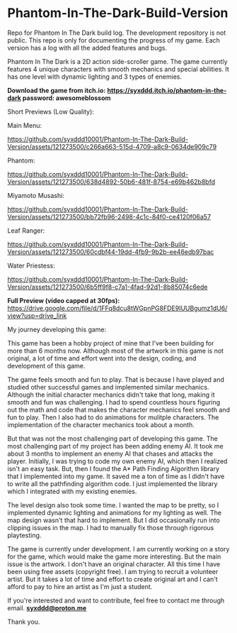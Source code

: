 # Phantom-In-The-Dark-Build-Version
Repo for Phantom In The Dark build log. The development repository is not public. This repo is only for documenting the progress of my game. Each version has a log with all the added features and bugs.


Phantom In The Dark is a 2D action side-scroller game. 
The game currently features 4 unique characters with smooth mechanics and special abilities.
It has one level with dynamic lighting and 3 types of enemies. 

**Download the game from itch.io:**
**https://syxddd.itch.io/phantom-in-the-dark
password: awesomeblossom**

Short Previews (Low Quality):

Main Menu: 

https://github.com/syxddd10001/Phantom-In-The-Dark-Build-Version/assets/121273500/c266a663-515d-4709-a8c9-0634de909c79

Phantom:

https://github.com/syxddd10001/Phantom-In-The-Dark-Build-Version/assets/121273500/638d4892-50b6-481f-8754-e69b462b8bfd

Miyamoto Musashi:

https://github.com/syxddd10001/Phantom-In-The-Dark-Build-Version/assets/121273500/bb72fb96-2498-4c1c-84f0-ce4120f06a57

Leaf Ranger:

https://github.com/syxddd10001/Phantom-In-The-Dark-Build-Version/assets/121273500/60cdbf44-19dd-4fb9-9b2b-ee46edb97bac

Water Priestess:

https://github.com/syxddd10001/Phantom-In-The-Dark-Build-Version/assets/121273500/6b5ff9f8-c7a1-4fad-92d1-8b85074c6ede



**Full Preview (video capped at 30fps):**
https://drive.google.com/file/d/1FFq8dcu8tWGpnPG8FDE9IUUBgumz1dU6/view?usp=drive_link

My journey developing this game:

This game has been a hobby project of mine that I've been building for more than 6 months now.
Although most of the artwork in this game is not original, a lot of time and effort went into the design, coding, and development of this game.

The game feels smooth and fun to play. That is because I have played and studied other successful games and implemented similar mechanics. Although the initial character mechanics didn't take that long, making it smooth and fun was challenging. I had to spend countless hours figuring out the math and code that makes the character mechanics feel smooth and fun to play. Then I also had to do animations for mulitple characters. The implementation of the character mechanics took about a month. 

But that was not the most challenging part of developing this game. The most challenging part of my project has been adding enemy AI. It took me about 3 months to implement an enemy AI that chases and attacks the player. Initially, I was trying to code my own enemy AI, which then I realized isn't an easy task. But, then I found the A* Path Finding Algorithm library that I implemented into my game. It saved me a ton of time as I didn't have to write all the pathfinding algorithm code. 
I just implemented the library which I integrated with my existing enemies.

The level design also took some time. I wanted the map to be pretty, so I implemented dynamic lighting and animations for my lighting as well. The map design wasn't that hard to implement. But I did occasionally run into clipping issues in the map. I had to manually fix those through rigorous playtesting.

The game is currently under development. I am currently working on a story for the game, which would make the game more interesting. But the main issue is the artwork. I don't have an original character. All this time I have been using free assets (copyright free). I am trying to recruit a volunteer artist. But it takes a lot of time and effort to create original art and I can't afford to pay to hire an artist as I'm just a student.  

If you're interested and want to contribute, feel free to contact me through email. **syxddd@proton.me**

Thank you.




